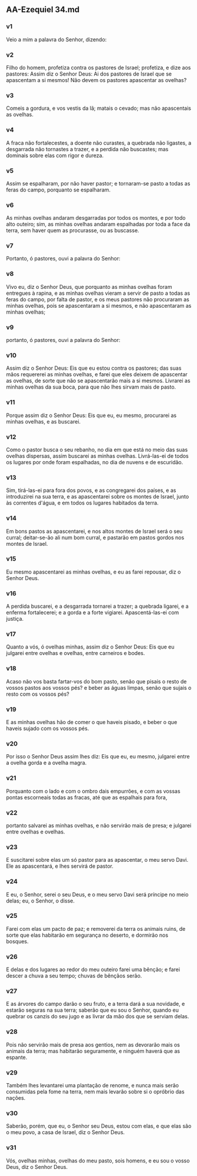 ## AA-Ezequiel 34.md
### v1
 Veio a mim a palavra do Senhor, dizendo:
### v2
 Filho do homem, profetiza contra os pastores de Israel; profetiza, e dize aos pastores: Assim diz o Senhor Deus: Ai dos pastores de Israel que se apascentam a si mesmos! Não devem os pastores apascentar as ovelhas?
### v3
 Comeis a gordura, e vos vestis da lã; matais o cevado; mas não apascentais as ovelhas.
### v4
 A fraca não fortalecestes, a doente não curastes, a quebrada não ligastes, a desgarrada não tornastes a trazer, e a perdida não buscastes; mas dominais sobre elas com rigor e dureza.
### v5
 Assim se espalharam, por não haver pastor; e tornaram-se pasto a todas as feras do campo, porquanto se espalharam.
### v6
 As minhas ovelhas andaram desgarradas por todos os montes, e por todo alto outeiro; sim, as minhas ovelhas andaram espalhadas por toda a face da terra, sem haver quem as procurasse, ou as buscasse.
### v7
 Portanto, ó pastores, ouvi a palavra do Senhor:
### v8
 Vivo eu, diz o Senhor Deus, que porquanto as minhas ovelhas foram entregues à rapina, e as minhas ovelhas vieram a servir de pasto a todas as feras do campo, por falta de pastor, e os meus pastores não procuraram as minhas ovelhas, pois se apascentaram a si mesmos, e não apascentaram as minhas ovelhas;
### v9
 portanto, ó pastores, ouvi a palavra do Senhor:
### v10
 Assim diz o Senhor Deus: Eis que eu estou contra os pastores; das suas mãos requererei as minhas ovelhas, e farei que eles deixem de apascentar as ovelhas, de sorte que não se apascentarão mais a si mesmos. Livrarei as minhas ovelhas da sua boca, para que não lhes sirvam mais de pasto.
### v11
 Porque assim diz o Senhor Deus: Eis que eu, eu mesmo, procurarei as minhas ovelhas, e as buscarei.
### v12
 Como o pastor busca o seu rebanho, no dia em que está no meio das suas ovelhas dispersas, assim buscarei as minhas ovelhas. Livrá-las-ei de todos os lugares por onde foram espalhadas, no dia de nuvens e de escuridão.
### v13
 Sim, tirá-las-ei para fora dos povos, e as congregarei dos países, e as introduzirei na sua terra, e as apascentarei sobre os montes de Israel, junto às correntes d'água, e em todos os lugares habitados da terra.
### v14
 Em bons pastos as apascentarei, e nos altos montes de Israel será o seu curral; deitar-se-ão ali num bom curral, e pastarão em pastos gordos nos montes de Israel.
### v15
 Eu mesmo apascentarei as minhas ovelhas, e eu as farei repousar, diz o Senhor Deus.
### v16
 A perdida buscarei, e a desgarrada tornarei a trazer; a quebrada ligarei, e a enferma fortalecerei; e a gorda e a forte vigiarei. Apascentá-las-ei com justiça.
### v17
 Quanto a vós, ó ovelhas minhas, assim diz o Senhor Deus: Eis que eu julgarei entre ovelhas e ovelhas, entre carneiros e bodes.
### v18
 Acaso não vos basta fartar-vos do bom pasto, senão que pisais o resto de vossos pastos aos vossos pés? e beber as águas limpas, senão que sujais o resto com os vossos pés?
### v19
 E as minhas ovelhas hão de comer o que haveis pisado, e beber o que haveis sujado com os vossos pés.
### v20
 Por isso o Senhor Deus assim lhes diz: Eis que eu, eu mesmo, julgarei entre a ovelha gorda e a ovelha magra.
### v21
 Porquanto com o lado e com o ombro dais empurrões, e com as vossas pontas escorneais todas as fracas, até que as espalhais para fora,
### v22
 portanto salvarei as minhas ovelhas, e não servirão mais de presa; e julgarei entre ovelhas e ovelhas.
### v23
 E suscitarei sobre elas um só pastor para as apascentar, o meu servo Davi. Ele as apascentará, e lhes servirá de pastor.
### v24
 E eu, o Senhor, serei o seu Deus, e o meu servo Davi será príncipe no meio delas; eu, o Senhor, o disse.
### v25
 Farei com elas um pacto de paz; e removerei da terra os animais ruins, de sorte que elas habitarão em segurança no deserto, e dormirão nos bosques.
### v26
 E delas e dos lugares ao redor do meu outeiro farei uma bênção; e farei descer a chuva a seu tempo; chuvas de bênçãos serão.
### v27
 E as árvores do campo darão o seu fruto, e a terra dará a sua novidade, e estarão seguras na sua terra; saberão que eu sou o Senhor, quando eu quebrar os canzis do seu jugo e as livrar da mão dos que se serviam delas.
### v28
 Pois não servirão mais de presa aos gentios, nem as devorarão mais os animais da terra; mas habitarão seguramente, e ninguém haverá que as espante.
### v29
 Também lhes levantarei uma plantação de renome, e nunca mais serão consumidas pela fome na terra, nem mais levarão sobre si o opróbrio das nações.
### v30
 Saberão, porém, que eu, o Senhor seu Deus, estou com elas, e que elas são o meu povo, a casa de Israel, diz o Senhor Deus.
### v31
 Vós, ovelhas minhas, ovelhas do meu pasto, sois homens, e eu sou o vosso Deus, diz o Senhor Deus.
